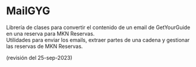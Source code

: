 ﻿# MailGYG

Librería de clases para convertir el contenido de un email de GetYourGuide en una reserva para MKN Reservas.  
Utilidades para enviar los emails, extraer partes de una cadena y gestionar las reservas de MKN Reservas.

(revisión del 25-sep-2023)

